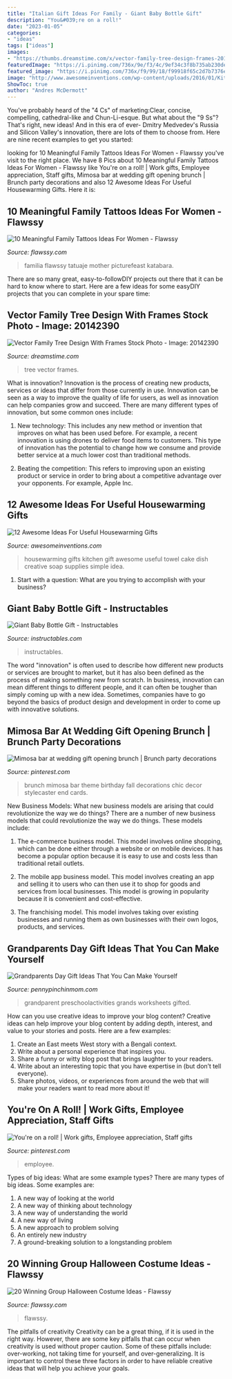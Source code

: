 ```yaml
---
title: "Italian Gift Ideas For Family - Giant Baby Bottle Gift"
description: "You&#039;re on a roll!"
date: "2023-01-05"
categories:
- "ideas"
tags: ["ideas"]
images:
- "https://thumbs.dreamstime.com/x/vector-family-tree-design-frames-20142390.jpg"
featuredImage: "https://i.pinimg.com/736x/9e/f3/4c/9ef34c3f8b735ab230de4e2fe33bdf99--employee-appreciation-gifts-employee-gifts.jpg"
featured_image: "https://i.pinimg.com/736x/f9/99/18/f99918f65c2d7b7376e4ff7a5b1c7337.jpg"
image: "http://www.awesomeinventions.com/wp-content/uploads/2016/01/Kitchen-.jpg"
ShowToc: true
author: "Andres McDermott"
---
```



You've probably heard of the "4 Cs" of marketing:Clear, concise, compelling, cathedral-like and Chun-Li-esque. But what about the "9 Ss"? That's right, new ideas! And in this era of ever- Dmitry Medvedev's Russia and Silicon Valley's innovation, there are lots of them to choose from. Here are nine recent examples to get you started: 

	

		
looking for 10 Meaningful Family Tattoos Ideas For Women - Flawssy you've visit to the right place. We have 8 Pics about 10 Meaningful Family Tattoos Ideas For Women - Flawssy like You&#039;re on a roll! | Work gifts, Employee appreciation, Staff gifts, Mimosa bar at wedding gift opening brunch | Brunch party decorations and also 12 Awesome Ideas For Useful Housewarming Gifts. Here it is:
		
    
## 10 Meaningful Family Tattoos Ideas For Women - Flawssy

<img loading=lazy src="https://www.flawssy.com/wp-content/uploads/2016/06/Faith-Cross-Tattoo-On-Wrist-2.jpg" onerror="this.onerror=null;this.src='https://tse2.mm.bing.net/th?id=OIP.IM5wU47rzJy47ibtaqmDrwHaJ6&amp;pid=15.1';" alt="10 Meaningful Family Tattoos Ideas For Women - Flawssy">

_Source: flawssy.com_

>familia flawssy tatuaje mother picturefeast katabara. 

	

There are so many great, easy-to-followDIY projects out there that it can be hard to know where to start. Here are a few ideas for some easyDIY projects that you can complete in your spare time: 

    
## Vector Family Tree Design With Frames Stock Photo - Image: 20142390

<img loading=lazy src="https://thumbs.dreamstime.com/x/vector-family-tree-design-frames-20142390.jpg" onerror="this.onerror=null;this.src='https://tse2.mm.bing.net/th?id=OIP.m41N0ydRt-QSk8n5GlkeXwAAAA&amp;pid=15.1';" alt="Vector Family Tree Design With Frames Stock Photo - Image: 20142390">

_Source: dreamstime.com_

>tree vector frames. 

	

What is innovation?
Innovation is the process of creating new products, services or ideas that differ from those currently in use. Innovation can be seen as a way to improve the quality of life for users, as well as innovation can help companies grow and succeed. There are many different types of innovation, but some common ones include:
1. New technology: This includes any new method or invention that improves on what has been used before. For example, a recent innovation is using drones to deliver food items to customers. This type of innovation has the potential to change how we consume and provide better service at a much lower cost than traditional methods.

2. Beating the competition: This refers to improving upon an existing product or service in order to bring about a competitive advantage over your opponents. For example, Apple Inc.

    
## 12 Awesome Ideas For Useful Housewarming Gifts

<img loading=lazy src="http://www.awesomeinventions.com/wp-content/uploads/2016/01/Kitchen-.jpg" onerror="this.onerror=null;this.src='https://tse2.mm.bing.net/th?id=OIP.4naaWIdExgE1mAXXhPE3iwHaMN&amp;pid=15.1';" alt="12 Awesome Ideas For Useful Housewarming Gifts">

_Source: awesomeinventions.com_

>housewarming gifts kitchen gift awesome useful towel cake dish creative soap supplies simple idea. 

	

1. Start with a question: What are you trying to accomplish with your business?

    
## Giant Baby Bottle Gift - Instructables

<img loading=lazy src="https://cdn.instructables.com/ORIG/FCM/7YJP/HELXCMSW/FCM7YJPHELXCMSW.jpg?frame=1&amp;width=2100" onerror="this.onerror=null;this.src='https://tse1.mm.bing.net/th?id=OIP.1HUBwHjLPanmO1g_2WQj1gHaJ4&amp;pid=15.1';" alt="Giant Baby Bottle Gift - Instructables">

_Source: instructables.com_

>instructables. 

	

The word "innovation" is often used to describe how different new products or services are brought to market, but it has also been defined as the process of making something new from scratch. In business, innovation can mean different things to different people, and it can often be tougher than simply coming up with a new idea. Sometimes, companies have to go beyond the basics of product design and development in order to come up with innovative solutions.

    
## Mimosa Bar At Wedding Gift Opening Brunch | Brunch Party Decorations

<img loading=lazy src="https://i.pinimg.com/736x/f9/99/18/f99918f65c2d7b7376e4ff7a5b1c7337.jpg" onerror="this.onerror=null;this.src='https://tse1.mm.bing.net/th?id=OIP.aOQz-jM05YQArkFhVz1cxAHaLH&amp;pid=15.1';" alt="Mimosa bar at wedding gift opening brunch | Brunch party decorations">

_Source: pinterest.com_

>brunch mimosa bar theme birthday fall decorations chic decor stylecaster end cards. 

	

New Business Models: What new business models are arising that could revolutionize the way we do things?
There are a number of new business models that could revolutionize the way we do things. These models include:
1. The e-commerce business model. This model involves online shopping, which can be done either through a website or on mobile devices. It has become a popular option because it is easy to use and costs less than traditional retail outlets.

2. The mobile app business model. This model involves creating an app and selling it to users who can then use it to shop for goods and services from local businesses. This model is growing in popularity because it is convenient and cost-effective.

3. The franchising model. This model involves taking over existing businesses and running them as own businesses with their own logos, products, and services.

    
## Grandparents Day Gift Ideas That You Can Make Yourself

<img loading=lazy src="https://www.pennypinchinmom.com/wp-content/uploads/2012/08/grandparents-day-craft-idea-for-kids-2.jpg" onerror="this.onerror=null;this.src='https://tse3.mm.bing.net/th?id=OIP.Mt6NFi_anhDmtYVpB79vawHaGb&amp;pid=15.1';" alt="Grandparents Day Gift Ideas That You Can Make Yourself">

_Source: pennypinchinmom.com_

>grandparent preschoolactivities grands worksheets gifted. 

	

How can you use creative ideas to improve your blog content?
Creative ideas can help improve your blog content by adding depth, interest, and value to your stories and posts. Here are a few examples:
1. Create an East meets West story with a Bengali context.
2. Write about a personal experience that inspires you.
3. Share a funny or witty blog post that brings laughter to your readers.
4. Write about an interesting topic that you have expertise in (but don’t tell everyone).  
5. Share photos, videos, or experiences from around the web that will make your readers want to read more about it!

    
## You&#039;re On A Roll! | Work Gifts, Employee Appreciation, Staff Gifts

<img loading=lazy src="https://i.pinimg.com/736x/9e/f3/4c/9ef34c3f8b735ab230de4e2fe33bdf99--employee-appreciation-gifts-employee-gifts.jpg" onerror="this.onerror=null;this.src='https://tse3.mm.bing.net/th?id=OIP.Bu8Svb-_Vkvzn4pXq5jRKwHaLI&amp;pid=15.1';" alt="You&#039;re on a roll! | Work gifts, Employee appreciation, Staff gifts">

_Source: pinterest.com_

>employee. 

	

Types of big ideas: What are some example types?
There are many types of big ideas. Some examples are:
1. A new way of looking at the world 
2. A new way of thinking about technology 
3. A new way of understanding the world 
4. A new way of living 
5. A new approach to problem solving 
6. An entirely new industry 
7. A ground-breaking solution to a longstanding problem 

    
## 20 Winning Group Halloween Costume Ideas - Flawssy

<img loading=lazy src="https://www.flawssy.com/wp-content/uploads/2016/05/Funny-Group-Halloween-Costume-Ideas.jpg" onerror="this.onerror=null;this.src='https://tse3.mm.bing.net/th?id=OIP.9QPt5w1MV9E31wrlNe_z5QHaLH&amp;pid=15.1';" alt="20 Winning Group Halloween Costume Ideas - Flawssy">

_Source: flawssy.com_

>flawssy. 

	

The pitfalls of creativity
Creativity can be a great thing, if it is used in the right way. However, there are some key pitfalls that can occur when creativity is used without proper caution. Some of these pitfalls include: over-working, not taking time for yourself, and over-generalizing. It is important to control these three factors in order to have reliable creative ideas that will help you achieve your goals.

